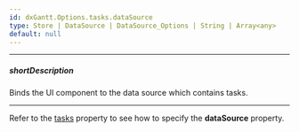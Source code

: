 ```yaml
---
id: dxGantt.Options.tasks.dataSource
type: Store | DataSource | DataSource_Options | String | Array<any>
default: null
---
```

---
##### shortDescription
Binds the UI component to the data source which contains tasks.

---

Refer to the [tasks](/api-reference/10%20UI%20Components/dxGantt/1%20Configuration/tasks '/Documentation/ApiReference/UI_Components/dxGantt/Configuration/tasks/') property to see how to specify the **dataSource** property.